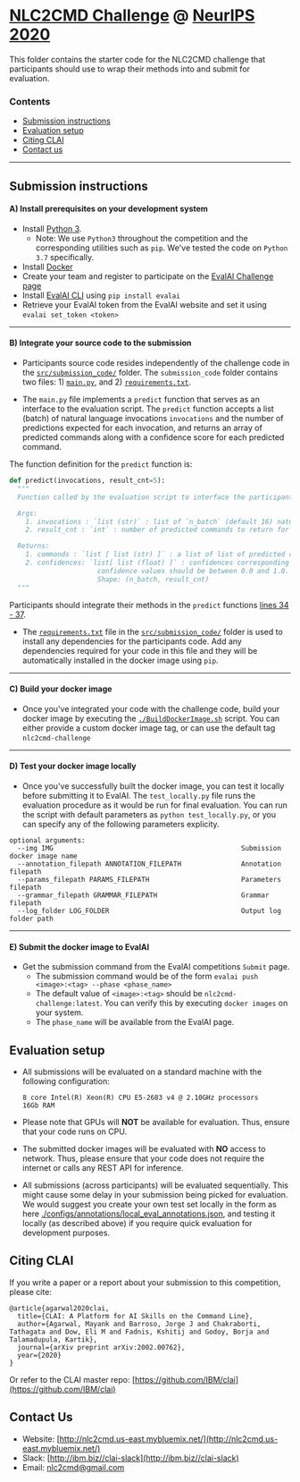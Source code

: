 # [NLC2CMD Challenge](http://nlc2cmd.us-east.mybluemix.net/) @ [NeurIPS 2020](https://neurips.cc/Conferences/2020/CompetitionTrack)

This folder contains the starter code for the NLC2CMD challenge that participants should use to wrap their methods into and submit for evaluation.


### Contents

- [Submission instructions](#submission-instructions)
- [Evaluation setup](#evaluation-setup)
- [Citing CLAI](#citing-clai)
- [Contact us](#contact-us)


-----------------------------------------------------------------------------


## Submission instructions

#### A) Install prerequisites on your development system
- Install [Python 3](https://www.python.org/downloads/). 
    - Note: We use `Python3` throughout the competition and the corresponding utilities such as `pip`. We've tested the code on `Python 3.7` specifically.
- Install [Docker](https://docs.docker.com/engine/install/)
- Create your team and register to participate on the [EvalAI Challenge page](https://evalai.cloudcv.org/web/challenges/challenge-page/{{CNUM}}/overview)
- Install [EvalAI CLI](https://evalai-cli.cloudcv.org/) using `pip install evalai`
- Retrieve your EvalAI token from the EvalAI website and set it using `evalai set_token <token>`

---

#### B) Integrate your source code to the submission

- Participants source code resides independently of the challenge code in the [`src/submission_code/`](src/submission_code/) folder.
The `submission_code` folder contains two files: 1) [`main.py`](src/submission_code/main.py), and 2) [`requirements.txt`](src/submission_code/requirements.txt).

- The `main.py` file implements a `predict` function that serves as an interface to the evaluation script. The `predict` function
accepts a list (batch) of natural language invocations `invocations` and the number of predictions expected for each invocation, 
and returns an array of predicted commands along with a confidence score for each predicted command.

The function definition for the `predict` function is:

```python
def predict(invocations, result_cnt=5):
  """ 
  Function called by the evaluation script to interface the participants model

  Args:
    1. invocations : `list (str)` : list of `n_batch` (default 16) natural language invocations
    2. result_cnt : `int` : number of predicted commands to return for each invocation

  Returns:
    1. commands : `list [ list (str) ]` : a list of list of predicted commands of shape (n_batch, result_cnt)
    2. confidences: `list[ list (float) ]` : confidences corresponding to the predicted commands
                      confidence values should be between 0.0 and 1.0. 
                      Shape: (n_batch, result_cnt)
  """
```

Participants should integrate their methods in the `predict` functions [lines 34 - 37](src/submission_code/main.py#L34). 

- The [`requirements.txt`](src/submission_code/requirements.txt) file in the [`src/submission_code/`](src/submission_code/) folder
is used to install any dependencies for the participants code. Add any dependencies required for your code in this file and they
will be automatically installed in the docker image using `pip`.

---

#### C) Build your docker image

- Once you've integrated your code with the challenge code, build your docker image by executing the [`./BuildDockerImage.sh`](BuildDockerImage.sh) 
script. You can either provide a custom docker image tag, or can use the default tag `nlc2cmd-challenge`

---

#### D) Test your docker image locally

- Once you've successfully built the docker image, you can test it locally before submitting it to EvalAI. The `test_locally.py` file runs the evaluation procedure as it would be run for final evaluation. You can run the script with default parameters as `python test_locally.py`, or you can specify any of the following parameters explicity. 

```
optional arguments:
  --img IMG                                               Submission docker image name
  --annotation_filepath ANNOTATION_FILEPATH               Annotation filepath
  --params_filepath PARAMS_FILEPATH                       Parameters filepath
  --grammar_filepath GRAMMAR_FILEPATH                     Grammar filepath
  --log_folder LOG_FOLDER                                 Output log folder path
```

---

#### E) Submit the docker image to EvalAI

- Get the submission command from the EvalAI competitions `Submit` page.
  - The submission command would be of the form `evalai push <image>:<tag> --phase <phase_name>`
  - The default value of `<image>:<tag>` should be `nlc2cmd-challenge:latest`. You can verify this by executing `docker images` on your system.
  - The `phase_name` will be available from the EvalAI page.


## Evaluation setup
  - All submissions will be evaluated on a standard machine with the following configuration:
    ```
    8 core Intel(R) Xeon(R) CPU E5-2683 v4 @ 2.10GHz processors
    16Gb RAM
    ```
    
  - Please note that GPUs will **NOT** be available for evaluation. Thus, ensure that your code runs on CPU.
  - The submitted docker images will be evaluated with **NO** access to network. Thus, please ensure that your code does not require the internet or calls any REST API for inference.
  - All submissions (across participants) will be evaluated sequentially. This might cause some delay in your submission being picked for evaluation. We would suggest you create your own test set locally in the form as here [./configs/annotations/local_eval_annotations.json](./configs/annotations/local_eval_annotations.json), and testing it locally (as described above) if you require quick evaluation for development purposes.
  

## Citing CLAI

If you write a paper or a report about your submission to this competition, please cite:
```
@article{agarwal2020clai,
  title={CLAI: A Platform for AI Skills on the Command Line},
  author={Agarwal, Mayank and Barroso, Jorge J and Chakraborti, Tathagata and Dow, Eli M and Fadnis, Kshitij and Godoy, Borja and Talamadupula, Kartik},
  journal={arXiv preprint arXiv:2002.00762},
  year={2020}
}
```

Or refer to the CLAI master repo: [https://github.com/IBM/clai](https://github.com/IBM/clai)


## Contact Us
- Website: [http://nlc2cmd.us-east.mybluemix.net/](http://nlc2cmd.us-east.mybluemix.net/)
- Slack: [http://ibm.biz//clai-slack](http://ibm.biz//clai-slack) 
- Email: [nlc2cmd@gmail.com](mailto:nlc2cmd@gmail.com)
